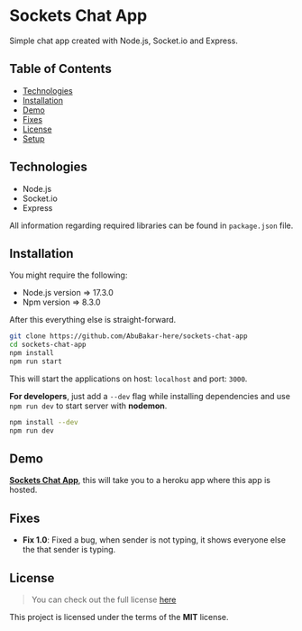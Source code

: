 # Sockets Chat App

Simple chat app created with Node.js, Socket.io and Express.

## Table of Contents

* [Technologies](#technologies)
* [Installation](#installation)
* [Demo](#demo)
* [Fixes](#fixes)
* [License](#license)
* [Setup](#setup)

## Technologies

* Node.js
* Socket.io
* Express

All information regarding required libraries can be found in `package.json` file.


## Installation

You might require the following:
- Node.js version => 17.3.0
- Npm version => 8.3.0

After this everything else is straight-forward.

```bash
git clone https://github.com/AbuBakar-here/sockets-chat-app
cd sockets-chat-app
npm install
npm run start
```

This will start the applications on host: `localhost` and port: `3000`.

**For developers**, just add a `--dev` flag while installing dependencies and use `npm run dev` to start server with **nodemon**.

```bash
npm install --dev
npm run dev
```

## Demo

[**Sockets Chat App**](
https://abubakar-sockets-chat-app.herokuapp.com/), this will take you to a heroku app where this app is hosted.

## Fixes

* **Fix 1.0**: Fixed a bug, when sender is not typing, it shows everyone else the that sender is typing.


## License
> You can check out the full license [here](https://github.com/AbuBakar-here/sockets-chat-app/blob/main/LICENSE)

This project is licensed under the terms of the **MIT** license.